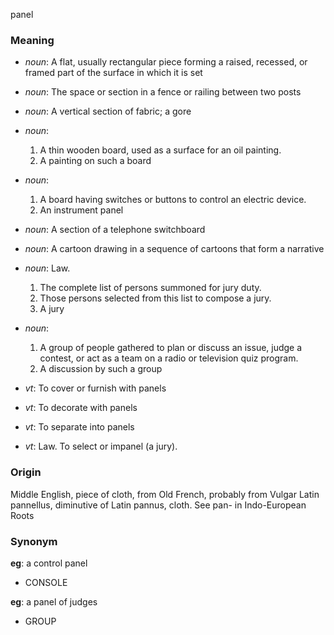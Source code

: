 panel
### Meaning
+ _noun_: A flat, usually rectangular piece forming a raised, recessed, or framed part of the surface in which it is set
+ _noun_: The space or section in a fence or railing between two posts
+ _noun_: A vertical section of fabric; a gore
+ _noun_:
   1. A thin wooden board, used as a surface for an oil painting.
   2. A painting on such a board
+ _noun_:
   1. A board having switches or buttons to control an electric device.
   2. An instrument panel
+ _noun_: A section of a telephone switchboard
+ _noun_: A cartoon drawing in a sequence of cartoons that form a narrative
+ _noun_: Law.
   1. The complete list of persons summoned for jury duty.
   2. Those persons selected from this list to compose a jury.
   3. A jury
+ _noun_:
   1. A group of people gathered to plan or discuss an issue, judge a contest, or act as a team on a radio or television quiz program.
   2. A discussion by such a group

+ _vt_: To cover or furnish with panels
+ _vt_: To decorate with panels
+ _vt_: To separate into panels
+ _vt_: Law. To select or impanel (a jury).

### Origin

Middle English, piece of cloth, from Old French, probably from Vulgar Latin pannellus, diminutive of Latin pannus, cloth. See pan- in Indo-European Roots

### Synonym

__eg__: a control panel

+ CONSOLE

__eg__: a panel of judges

+ GROUP


